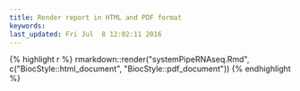 ```yaml
---
title: Render report in HTML and PDF format
keywords: 
last_updated: Fri Jul  8 12:02:11 2016
---
```



{% highlight r %}
rmarkdown::render("systemPipeRNAseq.Rmd", c("BiocStyle::html_document", "BiocStyle::pdf_document"))
{% endhighlight %}

